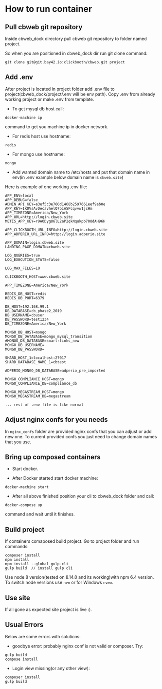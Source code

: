# How to run container

## Pull cbweb git repository

Inside cbweb_dock directory pull cbweb git repository to folder named project. 

So when you are positioned in cbweb_dock dir run git clone command:
```
git clone git@git.bay42.io:clickbooth/cbweb.git project
```

## Add .env 

After project is located in project folder add .env file to project(cbweb_dock/project/.env will be env path). Copy .env from already working project or make .env from template.

* To get mysql db host call:
```
docker-machine ip
```
command to get you machine ip in docker network.

* For redis host use hostname:
```
redis
```
* For mongo use hostname:
```
mongo
```
* Add wanted domain name to /etc/hosts and put that domain name in env(in .env example below domain name is ```cbweb.site```)

Here is example of one working .env file:
```
APP_ENV=local
APP_DEBUG=false
ADMIN_API_KEY=a3ef5c3e760d1468b2597661eef9ab0e
APP_KEY=IK0VsAvDecavhelQ7biASPcqvvw1jcHm
APP_TIMEZONE=America/New_York
APP_URL=http://login.cbweb.site
METIS_APP_KEY=r9AODygU6lL2aP2qkNqukpb708dAH96H

APP_CLICKBOOTH_URL_INFO=http://login.cbweb.site
APP_ADPERIO_URL_INFO=http://login.adperio.site

APP_DOMAIN=login.cbweb.site
LANDING_PAGE_DOMAIN=cbweb.site

LOG_QUERIES=true
LOG_EXECUTION_STATS=false

LOG_MAX_FILES=10

CLICKBOOTH_HOST=www.cbweb.site

APP_TIMEZONE=America/New_York

REDIS_DB_HOST=redis
REDIS_DB_PORT=6379

DB_HOST=192.168.99.1
DB_DATABASE=cb_phase2_2019
DB_USERNAME=cbuser
DB_PASSWORD=test1234
DB_TIMEZONE=America/New_York

MONGO_DB_HOST=mongo
MONGO_DB_DATABASE=mongo_mysql_transition
#MONGO_DB_DATABASE=smartrlinks_new
MONGO_DB_USERNAME=
MONGO_DB_PASSWORD=

SHARD_HOST_1=localhost:27017
SHARD_DATABASE_NAME_1=cbtest

ADPERIO_MONGO_DB_DATABASE=adperio_pre_imported

MONGO_COMPLIANCE_HOST=mongo
MONGO_COMPLIANCE_DB=compliance_db

MONGO_MEGASTREAM_HOST=mongo
MONGO_MEGASTREAM_DB=megastream

... rest of .env file is like normal

```

## Adjust nginx confs for you needs
In ```nginx_confs``` folder are provided nginx confs that you can adjust or add new one. To current provided confs you just need to change domain names that you use.

## Bring up composed containers

* Start docker.

* After Docker started start docker machine:
```
docker-machine start
```

* After all above finished position your cli to cbweb_dock folder and call:
```
docker-compose up
```
command and wait until it finishes.

## Build project
If containers comaposed build project. Go to project folder and run commands:
```
composer install
npm install
npm install --global gulp-cli
gulp build  // install gulp cli
```
Use node 8 version(tested on 8.14.0 and its working)with npm 6.4 version. To switch node versions use ```nvm``` or for Windows ```nvmw```.
## Use site
If all gone as expected site project is live :).

## Usual Errors

Below are some errors with solutions:

* goodbye error: probably nginx conf is not valid or composer. Try:
``` 
gulp build 
compose install
```

* Login view missing(or any other view): 
```
composer install
gulp build
```
